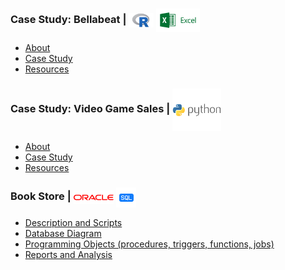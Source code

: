 ### Case Study: Bellabeat | <img align="center" src="logo/r.png" width="40px" > <img align="center" src="logo/excel.png" width="70px">
* [About](bellabeat/about.md)
* [Case Study](https://www.kaggle.com/artyomvp1/case-study-bellabeat)
* [Resources]()


### Case Study: Video Game Sales | <img align="center" src="logo/python.png" width="78px" >
* [About]()
* [Case Study](https://www.kaggle.com/artyomvp1/case-study-video-game-sales)
* [Resources]()


### Book Store | <img align="center" src="logo/oracle.png" width="64px"> <img align="center" src="logo/sql.png" width="32px"> 
* [Description and Scripts](book_store/description.md)
* [Database Diagram](book_store/table_organization.pdf)
* [Programming Objects (procedures, triggers, functions, jobs)](book_store/programming_objects.pdf)
* [Reports and Analysis](book_store/reports.pdf)
